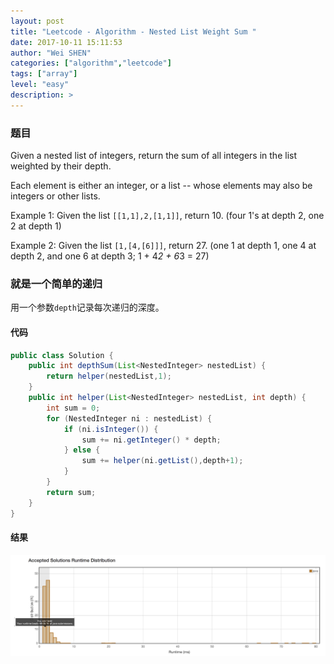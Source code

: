 ```yaml
---
layout: post
title: "Leetcode - Algorithm - Nested List Weight Sum "
date: 2017-10-11 15:11:53
author: "Wei SHEN"
categories: ["algorithm","leetcode"]
tags: ["array"]
level: "easy"
description: >
---
```


### 题目
Given a nested list of integers, return the sum of all integers in the list weighted by their depth.

Each element is either an integer, or a list -- whose elements may also be integers or other lists.

Example 1:
Given the list `[[1,1],2,[1,1]]`, return 10. (four 1's at depth 2, one 2 at depth 1)

Example 2:
Given the list `[1,[4,[6]]]`, return 27. (one 1 at depth 1, one 4 at depth 2, and one 6 at depth 3; 1 + 4*2 + 6*3 = 27)

### 就是一个简单的递归
用一个参数`depth`记录每次递归的深度。

#### 代码
```java
public class Solution {
    public int depthSum(List<NestedInteger> nestedList) {
        return helper(nestedList,1);
    }
    public int helper(List<NestedInteger> nestedList, int depth) {
        int sum = 0;
        for (NestedInteger ni : nestedList) {
            if (ni.isInteger()) {
                sum += ni.getInteger() * depth;
            } else {
                sum += helper(ni.getList(),depth+1);
            }
        }
        return sum;
    }
}
```

#### 结果
![nested-list-weight-sum-1](/images/leetcode/nested-list-weight-sum-1.png)
